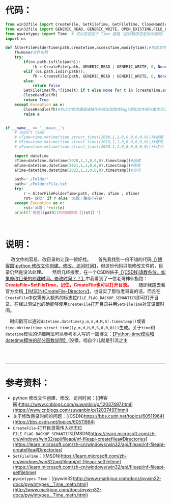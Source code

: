 

# 代码：

```python
from win32file import CreateFile, SetFileTime, GetFileTime, CloseHandle,CreateDirectory
from win32file import GENERIC_READ, GENERIC_WRITE, OPEN_EXISTING,FILE_FLAG_BACKUP_SEMANTICS
from pywintypes import Time  # 可以忽视这个 Time 报错（运行程序还是没问题的）
import os

def AlterFileFolderTime(path,createTime,accessTime,modifyTime):#修改文件/目录时间。传入的为时间戳
	fh=None#文件句柄
    try:
        if(os.path.isfile(path)):
            fh = CreateFile(path, GENERIC_READ | GENERIC_WRITE, 0, None, OPEN_EXISTING,0 , 0)
        elif (os.path.isdir(path)):
            fh = CreateFile(path, GENERIC_READ | GENERIC_WRITE, 0, None, OPEN_EXISTING, FILE_FLAG_BACKUP_SEMANTICS , 0)
        else:
            return False
        SetFileTime(fh,*[Time(t) if t else None for t in [createTime,accessTime,modifyTime]])
        CloseHandle(fh)
        return True
    except Exception as e:
        CloseHandle(fh)#防止句柄泄漏造成操作系统出现隐性bug(例如文件部分属性无法成功设置之类的
        raise e


if __name__ == '__main__':
    # import time
    # cTime=time.mktime(time.struct_time((2000,1,1,0,0,0,0,0,0)))#创建
    # mTime=time.mktime(time.struct_time((2010,1,1,0,0,0,0,0,0)))#修改
    # aTime=time.mktime(time.struct_time((2020,1,1,0,0,0,0,0,0)))#访问

    import datetime
    cTime=datetime.datetime(2020,1,1,0,0,0).timestamp()#创建
    mTime=datetime.datetime(2021,1,1,0,0,0).timestamp()#修改
    aTime=datetime.datetime(2022,1,1,0,0,0).timestamp()#访问

    path='./Folder'
    path='./Folder/File.txt'
    try:
        r = AlterFileFolderTime(path, cTime, aTime , mTime)
        rst='成功' if r else '失败：路径不存在'
    except Exception as e:
        rst='异常：'+str(e)
    print(f'路径[{path}]的时间修改【{rst}】')
```


<br>

# 说明：
&emsp; 改文件的容易，改目录的让我一顿好找。
&emsp; 首先我找到一份不错的代码[【(博客园)python 修改文件创建、修改、访问时间】](https://www.cnblogs.com/suwanbin/p/12037497.html)，但这份代码只能修改文件的，目录仍然是没法处理。
&emsp; 然后几经搜索，在一个CSDN帖子[【(CSDN)请教各位，如果修改目录的创建时间、修改时间？？】](https://bbs.csdn.net/topics/60511964)中我看到了一位老哥神仙指路：**<font color=#FF0000>CreateFile+SetFileTime，记住，CreateFile也可以打开目录。</font>**
&emsp; 随即我跑去看官方文档[【(MSDN)CreateFile-Directory】](https://learn.microsoft.com/zh-cn/windows/win32/api/fileapi/nf-fileapi-createfilea#Directories)，也证实了那位老哥说的话，而且在``CreateFile``中仅需传入额外的标志位``FILE_FLAG_BACKUP_SEMANTICS``即可打开目录。在经过测试也的确能够使用``CreateFile``打开目录并用``SetFileTime``对其设置时间。

&emsp;时间戳可以通过``datetime.datetime(y,m,d,H,M,S).timestamp()``或者``time.mktime(time.struct_time((y,m,d,H,M,S,0,0,0)))``生成。关于``time``和``datetime``模块的详细用法可以参考本人写的一篇博文：[【Python-time模块和datetime模块的部分函数说明】](https://blog.csdn.net/weixin_44733774/article/details/133475034)(没错，咱自个儿就是引流之主


<br>
<br>


***
# 参考资料：

- python 修改文件创建、修改、访问时间：[(博客园)https://www.cnblogs.com/suwanbin/p/12037497.html](https://www.cnblogs.com/suwanbin/p/12037497.html)
- 关于修改目录时间的问题：[(CSDN)https://bbs.csdn.net/topics/60511964](https://bbs.csdn.net/topics/60511964)
- ``CreateFile``-打开目录需传入标志位``FILE_FLAG_BACKUP_SEMANTICS``[(MSDN)https://learn.microsoft.com/zh-cn/windows/win32/api/fileapi/nf-fileapi-createfilea#Directories](https://learn.microsoft.com/zh-cn/windows/win32/api/fileapi/nf-fileapi-createfilea#Directories)
- ``SetFileTime``：[(MSDN)https://learn.microsoft.com/zh-cn/windows/win32/api/fileapi/nf-fileapi-setfiletime](https://learn.microsoft.com/zh-cn/windows/win32/api/fileapi/nf-fileapi-setfiletime)
- ``pywintypes.Time``：[(pywin32)http://www.markjour.com/docs/pywin32-docs/pywintypes__Time_meth.html](http://www.markjour.com/docs/pywin32-docs/pywintypes__Time_meth.html)

